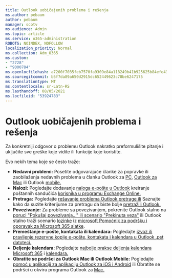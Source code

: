 ```yaml
---
title: Outlook uobičajenih problema i rešenja
ms.author: pebaum
author: pebaum
manager: scotv
ms.audience: Admin
ms.topic: article
ms.service: o365-administration
ROBOTS: NOINDEX, NOFOLLOW
localization_priority: Normal
ms.collection: Adm_O365
ms.custom:
- "2728"
- "9000784"
ms.openlocfilehash: a7200f7035feb7570fa9309e84a118249b41b925625b84efe43e7c5f480daeca
ms.sourcegitcommit: b5f7da89a650d2915dc652449623c78be6247175
ms.translationtype: MT
ms.contentlocale: sr-Latn-RS
ms.lasthandoff: 08/05/2021
ms.locfileid: "53924783"
---
```

# <a name="outlook-common-issues-and-resolutions"></a>Outlook uobičajenih problema i rešenja

Za konkretniji odgovor o problemu Outlook nakratko preformulišite pitanje i uključite sve greške koje vidite ili funkcije koje koristite.

Evo nekih tema koje se često traže:

- **Nedavni problemi:**  Posetite odgovarajuće članke za popravke ili zaobilaženja nedavnih problema u članku Outlook za [PC](https://support.office.com/article/ecf61305-f84f-4e13-bb73-95a214ac1230), [Outlook za Mac](https://support.office.com/article/54afa5e3-db38-422a-9d94-3b55330ded8e) ili Outlook [mobile.](https://support.office.com/article/a264ef01-9c88-48fb-9285-7017e4f31f02)
- **Nalozi:**  Pogledajte dodavanje [naloga e-pošte u Outlook](https://support.office.com/article/6e27792a-9267-4aa4-8bb6-c84ef146101b) kreiranje poštannih sandučića [korisnika u programu Exchange Online.](https://docs.microsoft.com/Exchange/recipients-in-exchange-online/create-user-mailboxes)
- **Pretraga:**  Pogledajte [rešavanje problema Outlook pretrage ili](https://support.office.com/article/2556b11f-f4d8-46be-b0a7-de33a3f4f066) Saznajte kako da suzite kriterijume za pretragu da biste bolje [pretražili Outlook.](https://support.office.com/article/D824D1E9-A255-4C8A-8553-276FB895A8DA)
- **Povezivanje:**  Za probleme sa povezivanjem, pokrenite Outlook stalno na [poruci "Pokušaj povezivanja..." ili scenario "Prekinuta veza"](https://aka.ms/SaRA-OutlookDisconnect) ili Outlook stalno traži scenario [lozinke](https://aka.ms/SaRA-OutlookPwdPrompt) iz [microsoft Pomoćnik za podršku i oporavak za Microsoft 365 alatke](https://diagnostics.outlook.com/#/).
- **Premeštanje e-pošte, kontakata ili kalendara:**  Pogledajte [izvoz ili pravljenje rezervne kopije e-pošte, kontakata i kalendara u Outlook .pst datoteci.](https://support.office.com/article/14252b52-3075-4e9b-be4e-ff9ef1068f91)
- **Deljenje kalendara:**  Pogledajte [najbolje prakse deljenja kalendara Microsoft 365](https://support.office.com/article/b576ecc3-0945-4d75-85f1-5efafb8a37b4) i [kalendara.](https://support.office.com/article/D93F72D3-2361-4E0D-8D6A-5C4939C17F39)
- **Obratite se podršci za Outlook Mac ili Outlook Mobile:**  Pogledajte [pomoć u aplikaciji za aplikaciju Outlook za iOS i Android](https://support.office.com/article/218a22d1-9fa5-4889-b689-de1c63493243) ili Obratite se podršci u okviru programa Outlook za [Mac.](https://support.office.com/article/d0410177-8e65-4487-93f7-206a3a3d71a8)
